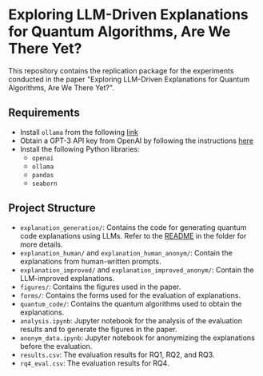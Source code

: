 # Exploring LLM-Driven Explanations for Quantum Algorithms, Are We There Yet?

This repository contains the replication package for the experiments conducted in the paper "Exploring LLM-Driven Explanations for Quantum Algorithms,
Are We There Yet?".

## Requirements

- Install `ollama` from the following [link](https://ollama.com/download)
- Obtain a GPT-3 API key from OpenAI by following the instructions [here](https://openai.com/blog/openai-api)
- Install the following Python libraries:
  - `openai`
  - `ollama`
  - `pandas`
  - `seaborn`

## Project Structure

- `explanation_generation/`: Contains the code for generating quantum code explanations using LLMs. Refer to the [README](explanation_generation/README.md) in the folder for more details.
- `explanation_human/` and `explanation_human_anonym/`: Contain the explanations from human-written prompts.
- `explanation_improved/` and `explanation_improved_anonym/`: Contain the LLM-improved explanations.
- `figures/`: Contains the figures used in the paper.
- `forms/`: Contains the forms used for the evaluation of explanations.
- `quantum_code/`: Contains the quantum algorithms used to obtain the explanations.
- `analysis.ipynb`: Jupyter notebook for the analysis of the evaluation results and to generate the figures in the paper.
- `anonym_data.ipynb`: Jupyter notebook for anonymizing the explanations before the evaluation.
- `results.csv`: The evaluation results for RQ1, RQ2, and RQ3.
- `rq4_eval.csv`: The evaluation results for RQ4.
